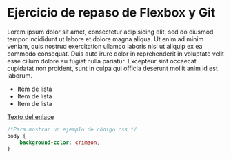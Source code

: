 # Ejercicio de repaso de Flexbox y Git

Lorem ipsum dolor sit amet, consectetur adipisicing elit, sed do eiusmod tempor incididunt ut labore et dolore magna aliqua. Ut enim ad minim veniam, quis nostrud exercitation ullamco laboris nisi ut aliquip ex ea commodo consequat. Duis aute irure dolor in reprehenderit in voluptate velit esse cillum dolore eu fugiat nulla pariatur. Excepteur sint occaecat cupidatat non proident, sunt in culpa qui officia deserunt mollit anim id est laborum.

- Item de lista
- Item de lista
- Item de lista

[Texto del enlace]('https://google.com')

```css
/*Para mostrar un ejemplo de código css */
body {
	background-color: crimson; 
}
```

